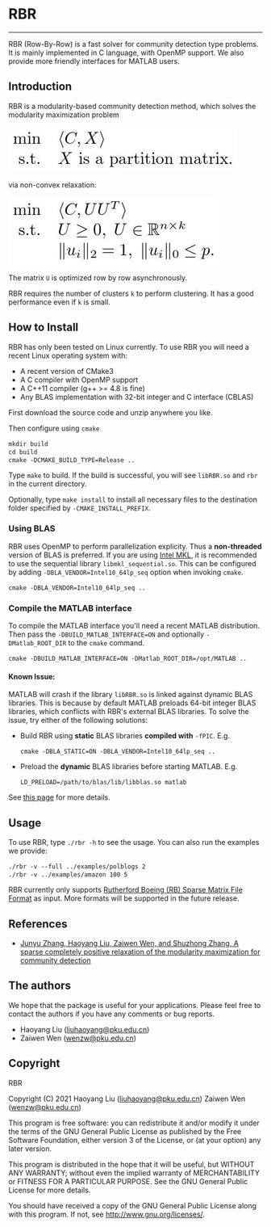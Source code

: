 # RBR
---
RBR (Row-By-Row) is a fast solver for community detection type problems. It is mainly
implemented in C language, with OpenMP support. We also provide more friendly
interfaces for MATLAB users.

## Introduction
RBR is a modularity-based community detection method, which solves the 
modularity maximization problem

![mm](_img/mm.jpg)

via non-convex relaxation:

![non-convex](_img/non-convex.jpg)

The matrix `U` is optimized row by row asynchronously.

RBR requires the number of clusters `k` to perform clustering. It has a good
performance even if `k` is small.

## How to Install
RBR has only been tested on Linux currently. To use RBR you will need a recent
Linux operating system with:
- A recent version of CMake3
- A C compiler with OpenMP support
- A C++11 compiler (g++ >= 4.8 is fine)
- Any BLAS implementation with 32-bit integer and C interface (CBLAS)

First download the source code and unzip anywhere you like.

Then configure using `cmake`
```
mkdir build
cd build
cmake -DCMAKE_BUILD_TYPE=Release ..
```

Type `make` to build. If the build is successful, you will see
`libRBR.so` and `rbr` in the current directory.

Optionally, type `make install` to install all necessary files to the
destination folder specified by `-CMAKE_INSTALL_PREFIX`.

### Using BLAS
RBR uses OpenMP to perform parallelization explicity. Thus a **non-threaded**
version of BLAS is preferred. If you are using [Intel MKL](https://software.intel.com/en-us/mkl),
it is recommended to use the sequential library `libmkl_sequential.so`.
This can be configured by adding `-DBLA_VENDOR=Intel10_64lp_seq` option
when invoking `cmake`.
```
cmake -DBLA_VENDOR=Intel10_64lp_seq ..
```

### Compile the MATLAB interface
To compile the MATLAB interface you'll need a recent MATLAB distribution.
Then pass the `-DBUILD_MATLAB_INTERFACE=ON` and optionally `-DMatlab_ROOT_DIR`
to the `cmake` command.
```
cmake -DBUILD_MATLAB_INTERFACE=ON -DMatlab_ROOT_DIR=/opt/MATLAB ..
```

#### Known Issue:
MATLAB will crash if the library `libRBR.so` is linked against dynamic BLAS
libraries. This is because by default MATLAB preloads 64-bit integer BLAS
libraries, which conflicts with RBR's external BLAS libraries.
To solve the issue, try either of the following solutions:
- Build RBR using **static** BLAS libraries **compiled with** `-fPIC`. E.g.
  ```
  cmake -DBLA_STATIC=ON -DBLA_VENDOR=Intel10_64lp_seq ..
  ```
- Preload the **dynamic** BLAS libraries before starting MATLAB. E.g.
  ```
  LD_PRELOAD=/path/to/blas/lib/libblas.so matlab
  ```

See [this page](https://stackoverflow.com/questions/20544265/use-external-blas-and-lapack-libraries-in-a-matlab-mex-file) for more details.

## Usage
To use RBR, type `./rbr -h` to see the usage. You can also run the examples
we provide:
```
./rbr -v --full ../examples/polblogs 2
./rbr -v ../examples/amazon 100 5
```

RBR currently only supports
[Rutherford Boeing (RB) Sparse Matrix File Format](http://people.math.sc.edu/Burkardt/data/rb/rb.html)
as input. More formats will be supported in the future release.

## References
- [Junyu Zhang, Haoyang Liu, Zaiwen Wen, and Shuzhong Zhang, A sparse completely positive relaxation of the modularity maximization for community detection](https://epubs.siam.org/doi/abs/10.1137/17M1141904)

## The authors
We hope that the package is useful for your applications. Please feel free
to contact the authors if you have any comments or bug reports.

- Haoyang Liu (liuhaoyang@pku.edu.cn)
- Zaiwen Wen  (wenzw@pku.edu.cn)

## Copyright
RBR

Copyright (C) 2021  Haoyang Liu (liuhaoyang@pku.edu.cn)
                    Zaiwen Wen  (wenzw@pku.edu.cn)

This program is free software: you can redistribute it and/or modify
it under the terms of the GNU General Public License as published by
the Free Software Foundation, either version 3 of the License, or
(at your option) any later version.

This program is distributed in the hope that it will be useful,
but WITHOUT ANY WARRANTY; without even the implied warranty of
MERCHANTABILITY or FITNESS FOR A PARTICULAR PURPOSE.  See the
GNU General Public License for more details.

You should have received a copy of the GNU General Public License
along with this program.  If not, see <http://www.gnu.org/licenses/>.
